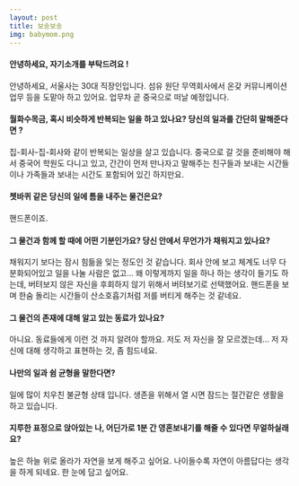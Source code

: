 ```yaml
---
layout: post
title: 보송보송
img: babymom.png 
---
```



#### 안녕하세요, 자기소개를 부탁드려요 !

안녕하세요, 서울사는 30대 직장인입니다. 섬유 원단 무역회사에서 온갖 커뮤니케이션 업무 등을 도맡아 하고 있어요. 업무차 곧 중국으로 떠날 예정입니다.   

#### 월화수목금, 혹시 비슷하게 반복되는 일을 하고 있나요? 당신의 일과를 간단히 말해준다면 ?

집-회사-집-회사와 같이 반복되는 일상을 살고 있습니다. 중국으로 갈 것을 준비해야 해서 중국어 학원도 다니고 있고, 간간이 먼저 만나자고 말해주는 친구들과 보내는 시간들이나 가족들과 보내는 시간도 포함되어 있긴 하지만요. 

#### 쳇바퀴 같은 당신의 일에 틈을 내주는 물건은요?

핸드폰이죠.

#### 그 물건과 함께 할 때에 어떤 기분인가요? 당신 안에서 무언가가 채워지고 있나요?

채워지기 보다는 잠시 힘듦을 잊는 정도인 것 같습니다. 회사 안에 보고 체계도 너무 다분화되어있고 일을 나눌 사람은 없고... 왜 이렇게까지 일을 하나 하는 생각이 들기도 하는데, 버텨보지 않은 자신을 후회하지 않기 위해서 버텨보기로 선택했어요. 핸드폰을 보며 한숨 돌리는 시간들이 산소호흡기처럼 저를 버티게 해주는 것 같네요.  

#### 그 물건의 존재에 대해 알고 있는 동료가 있나요?

아니요. 동료들에게 이런 것 까지 알려야 할까요. 저도 저 자신을 잘 모르겠는데... 저 자신에 대해 생각하고 표현하는 것, 좀 힘드네요. 

#### 나만의 일과 쉼 균형을 말한다면?

일에 많이 치우친 불균형 상태 입니다. 생존을 위해서 열 시면 잠드는 절간같은 생활을 하고 있습니다. 

#### 지루한 표정으로 앉아있는 나, 어딘가로 1분 간 영혼보내기를 해줄 수 있다면 무얼하실래요?

높은 하늘 위로 올라가 자연을 보게 해주고 싶어요. 나이들수록 자연이 아름답다는 생각을 하게 되네요. 한 눈에 담고 싶어요. 
